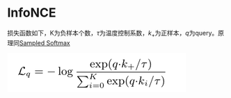 # InfoNCE

损失函数如下，K为负样本个数，$\tau$为温度控制系数，$k_{+}$为正样本，$q$为query。原理同[Sampled Softmax](0013-sampled_softmax_loss.md)

![](img/0015-1.png)

